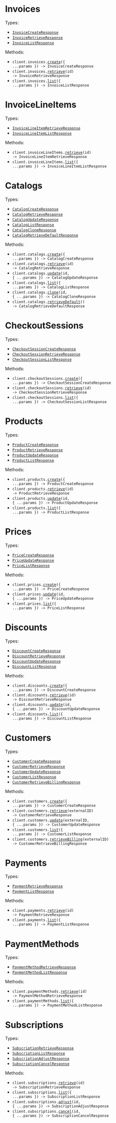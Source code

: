 # Invoices

Types:

- <code><a href="./src/resources/invoices.ts">InvoiceCreateResponse</a></code>
- <code><a href="./src/resources/invoices.ts">InvoiceRetrieveResponse</a></code>
- <code><a href="./src/resources/invoices.ts">InvoiceListResponse</a></code>

Methods:

- <code title="post /api/v1/invoices">client.invoices.<a href="./src/resources/invoices.ts">create</a>({ ...params }) -> InvoiceCreateResponse</code>
- <code title="get /api/v1/invoices/{id}">client.invoices.<a href="./src/resources/invoices.ts">retrieve</a>(id) -> InvoiceRetrieveResponse</code>
- <code title="get /api/v1/invoices">client.invoices.<a href="./src/resources/invoices.ts">list</a>({ ...params }) -> InvoiceListResponse</code>

# InvoiceLineItems

Types:

- <code><a href="./src/resources/invoice-line-items.ts">InvoiceLineItemRetrieveResponse</a></code>
- <code><a href="./src/resources/invoice-line-items.ts">InvoiceLineItemListResponse</a></code>

Methods:

- <code title="get /api/v1/invoice-line-items/{id}">client.invoiceLineItems.<a href="./src/resources/invoice-line-items.ts">retrieve</a>(id) -> InvoiceLineItemRetrieveResponse</code>
- <code title="get /api/v1/invoice-line-items">client.invoiceLineItems.<a href="./src/resources/invoice-line-items.ts">list</a>({ ...params }) -> InvoiceLineItemListResponse</code>

# Catalogs

Types:

- <code><a href="./src/resources/catalogs.ts">CatalogCreateResponse</a></code>
- <code><a href="./src/resources/catalogs.ts">CatalogRetrieveResponse</a></code>
- <code><a href="./src/resources/catalogs.ts">CatalogUpdateResponse</a></code>
- <code><a href="./src/resources/catalogs.ts">CatalogListResponse</a></code>
- <code><a href="./src/resources/catalogs.ts">CatalogCloneResponse</a></code>
- <code><a href="./src/resources/catalogs.ts">CatalogRetrieveDefaultResponse</a></code>

Methods:

- <code title="post /api/v1/catalogs">client.catalogs.<a href="./src/resources/catalogs.ts">create</a>({ ...params }) -> CatalogCreateResponse</code>
- <code title="get /api/v1/catalogs/{id}">client.catalogs.<a href="./src/resources/catalogs.ts">retrieve</a>(id) -> CatalogRetrieveResponse</code>
- <code title="put /api/v1/catalogs/{id}">client.catalogs.<a href="./src/resources/catalogs.ts">update</a>(id, { ...params }) -> CatalogUpdateResponse</code>
- <code title="get /api/v1/catalogs">client.catalogs.<a href="./src/resources/catalogs.ts">list</a>({ ...params }) -> CatalogListResponse</code>
- <code title="post /api/v1/catalogs/{id}/clone">client.catalogs.<a href="./src/resources/catalogs.ts">clone</a>(id, { ...params }) -> CatalogCloneResponse</code>
- <code title="get /api/v1/catalogs/default">client.catalogs.<a href="./src/resources/catalogs.ts">retrieveDefault</a>() -> CatalogRetrieveDefaultResponse</code>

# CheckoutSessions

Types:

- <code><a href="./src/resources/checkout-sessions.ts">CheckoutSessionCreateResponse</a></code>
- <code><a href="./src/resources/checkout-sessions.ts">CheckoutSessionRetrieveResponse</a></code>
- <code><a href="./src/resources/checkout-sessions.ts">CheckoutSessionListResponse</a></code>

Methods:

- <code title="post /api/v1/checkout-sessions">client.checkoutSessions.<a href="./src/resources/checkout-sessions.ts">create</a>({ ...params }) -> CheckoutSessionCreateResponse</code>
- <code title="get /api/v1/checkout-sessions/{id}">client.checkoutSessions.<a href="./src/resources/checkout-sessions.ts">retrieve</a>(id) -> CheckoutSessionRetrieveResponse</code>
- <code title="get /api/v1/checkout-sessions">client.checkoutSessions.<a href="./src/resources/checkout-sessions.ts">list</a>({ ...params }) -> CheckoutSessionListResponse</code>

# Products

Types:

- <code><a href="./src/resources/products.ts">ProductCreateResponse</a></code>
- <code><a href="./src/resources/products.ts">ProductRetrieveResponse</a></code>
- <code><a href="./src/resources/products.ts">ProductUpdateResponse</a></code>
- <code><a href="./src/resources/products.ts">ProductListResponse</a></code>

Methods:

- <code title="post /api/v1/products">client.products.<a href="./src/resources/products.ts">create</a>({ ...params }) -> ProductCreateResponse</code>
- <code title="get /api/v1/products/{id}">client.products.<a href="./src/resources/products.ts">retrieve</a>(id) -> ProductRetrieveResponse</code>
- <code title="put /api/v1/products/{id}">client.products.<a href="./src/resources/products.ts">update</a>(id, { ...params }) -> ProductUpdateResponse</code>
- <code title="get /api/v1/products">client.products.<a href="./src/resources/products.ts">list</a>({ ...params }) -> ProductListResponse</code>

# Prices

Types:

- <code><a href="./src/resources/prices.ts">PriceCreateResponse</a></code>
- <code><a href="./src/resources/prices.ts">PriceUpdateResponse</a></code>
- <code><a href="./src/resources/prices.ts">PriceListResponse</a></code>

Methods:

- <code title="post /api/v1/prices">client.prices.<a href="./src/resources/prices.ts">create</a>({ ...params }) -> PriceCreateResponse</code>
- <code title="put /api/v1/prices/{id}">client.prices.<a href="./src/resources/prices.ts">update</a>(id, { ...params }) -> PriceUpdateResponse</code>
- <code title="get /api/v1/prices">client.prices.<a href="./src/resources/prices.ts">list</a>({ ...params }) -> PriceListResponse</code>

# Discounts

Types:

- <code><a href="./src/resources/discounts.ts">DiscountCreateResponse</a></code>
- <code><a href="./src/resources/discounts.ts">DiscountRetrieveResponse</a></code>
- <code><a href="./src/resources/discounts.ts">DiscountUpdateResponse</a></code>
- <code><a href="./src/resources/discounts.ts">DiscountListResponse</a></code>

Methods:

- <code title="post /api/v1/discounts">client.discounts.<a href="./src/resources/discounts.ts">create</a>({ ...params }) -> DiscountCreateResponse</code>
- <code title="get /api/v1/discounts/{id}">client.discounts.<a href="./src/resources/discounts.ts">retrieve</a>(id) -> DiscountRetrieveResponse</code>
- <code title="put /api/v1/discounts/{id}">client.discounts.<a href="./src/resources/discounts.ts">update</a>(id, { ...params }) -> DiscountUpdateResponse</code>
- <code title="get /api/v1/discounts">client.discounts.<a href="./src/resources/discounts.ts">list</a>({ ...params }) -> DiscountListResponse</code>

# Customers

Types:

- <code><a href="./src/resources/customers.ts">CustomerCreateResponse</a></code>
- <code><a href="./src/resources/customers.ts">CustomerRetrieveResponse</a></code>
- <code><a href="./src/resources/customers.ts">CustomerUpdateResponse</a></code>
- <code><a href="./src/resources/customers.ts">CustomerListResponse</a></code>
- <code><a href="./src/resources/customers.ts">CustomerRetrieveBillingResponse</a></code>

Methods:

- <code title="post /api/v1/customers">client.customers.<a href="./src/resources/customers.ts">create</a>({ ...params }) -> CustomerCreateResponse</code>
- <code title="get /api/v1/customers/{externalId}">client.customers.<a href="./src/resources/customers.ts">retrieve</a>(externalID) -> CustomerRetrieveResponse</code>
- <code title="put /api/v1/customers/{externalId}">client.customers.<a href="./src/resources/customers.ts">update</a>(externalID, { ...params }) -> CustomerUpdateResponse</code>
- <code title="get /api/v1/customers">client.customers.<a href="./src/resources/customers.ts">list</a>({ ...params }) -> CustomerListResponse</code>
- <code title="get /api/v1/customers/{externalId}/billing">client.customers.<a href="./src/resources/customers.ts">retrieveBilling</a>(externalID) -> CustomerRetrieveBillingResponse</code>

# Payments

Types:

- <code><a href="./src/resources/payments.ts">PaymentRetrieveResponse</a></code>
- <code><a href="./src/resources/payments.ts">PaymentListResponse</a></code>

Methods:

- <code title="get /api/v1/payments/{id}">client.payments.<a href="./src/resources/payments.ts">retrieve</a>(id) -> PaymentRetrieveResponse</code>
- <code title="get /api/v1/payments">client.payments.<a href="./src/resources/payments.ts">list</a>({ ...params }) -> PaymentListResponse</code>

# PaymentMethods

Types:

- <code><a href="./src/resources/payment-methods.ts">PaymentMethodRetrieveResponse</a></code>
- <code><a href="./src/resources/payment-methods.ts">PaymentMethodListResponse</a></code>

Methods:

- <code title="get /api/v1/payment-methods/{id}">client.paymentMethods.<a href="./src/resources/payment-methods.ts">retrieve</a>(id) -> PaymentMethodRetrieveResponse</code>
- <code title="get /api/v1/payment-methods">client.paymentMethods.<a href="./src/resources/payment-methods.ts">list</a>({ ...params }) -> PaymentMethodListResponse</code>

# Subscriptions

Types:

- <code><a href="./src/resources/subscriptions.ts">SubscriptionRetrieveResponse</a></code>
- <code><a href="./src/resources/subscriptions.ts">SubscriptionListResponse</a></code>
- <code><a href="./src/resources/subscriptions.ts">SubscriptionAdjustResponse</a></code>
- <code><a href="./src/resources/subscriptions.ts">SubscriptionCancelResponse</a></code>

Methods:

- <code title="get /api/v1/subscriptions/{id}">client.subscriptions.<a href="./src/resources/subscriptions.ts">retrieve</a>(id) -> SubscriptionRetrieveResponse</code>
- <code title="get /api/v1/subscriptions">client.subscriptions.<a href="./src/resources/subscriptions.ts">list</a>({ ...params }) -> SubscriptionListResponse</code>
- <code title="post /api/v1/subscriptions/{id}/adjust">client.subscriptions.<a href="./src/resources/subscriptions.ts">adjust</a>(id, { ...params }) -> SubscriptionAdjustResponse</code>
- <code title="post /api/v1/subscriptions/{id}/cancel">client.subscriptions.<a href="./src/resources/subscriptions.ts">cancel</a>(id, { ...params }) -> SubscriptionCancelResponse</code>
